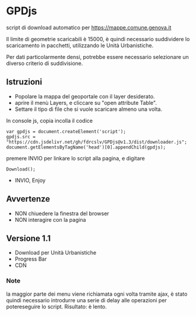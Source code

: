 # GPDjs

script di download automatico per https://mappe.comune.genova.it

Il limite di geometrie scaricabili è 15000, è quindi necessario suddividere lo scaricamento in pacchetti, utilizzando le Unità Urbanistiche.

Per dati particolarmente densi, potrebbe essere necessario selezionare un diverso criterio di suddivisione.

## Istruzioni
* Popolare la mappa del geoportale con il layer desiderato.
* aprire il menù Layers, e cliccare su "open attribute Table".
* Settare il tipo di file che si vuole scaricare almeno una volta.

In console js, copia incolla il codice
```
var gpdjs = document.createElement('script');
gpdjs.src = "https://cdn.jsdelivr.net/gh/fdrcslv/GPDjs@v1.3/dist/downloader.js";
document.getElementsByTagName('head')[0].appendChild(gpdjs);
```
premere INVIO per linkare lo script alla pagina, e digitare
``` 
Download();
```
* INVIO, Enjoy

## Avvertenze
* NON chiuedere la finestra del browser
* NON interagire con la pagina


## Versione 1.1
* Download per Unità Urbanistiche
* Progress Bar
* CDN

### Note
la maggior parte dei menu viene richiamata ogni volta tramite ajax, è stato quindi necessario introdurre una serie di delay alle operazioni per potereseguire lo script. Risultato: è lento.
